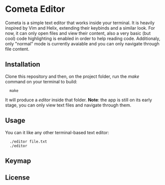 # Cometa Editor
Cometa is a simple text editor that works inside your terminal.
It is heavily inspired by Vim and Helix, extending their keybinds and a similar look.
For now, it can only open files and view their content, also a very basic (but cool)
code highlighting is enabled in order to help reading code.
Additionaly, only "normal" mode is currently avaiable and you can only navigate through file content.

## Installation
Clone this repository and then, on the project folder, run the _make_ command on your terminal to build:
```
  make
```
It will produce a _editor_ inside that folder.
__Note__: the app is still on its early stage, you can only view text files and navigate through them.

## Usage
You can it like any other terminal-based text editor:
```shell
  ./editor file.txt
  ./editor
```

## Keymap

## License
